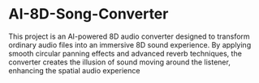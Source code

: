 # AI-8D-Song-Converter
This project is an AI-powered 8D audio converter designed to transform ordinary audio files into an immersive 8D sound experience. By applying smooth circular panning effects and advanced reverb techniques, the converter creates the illusion of sound moving around the listener, enhancing the spatial audio experience

